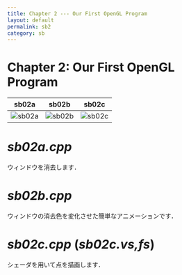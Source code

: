 ```yaml
---
title: Chapter 2 --- Our First OpenGL Program
layout: default
permalink: sb2
category: sb
---
```


# Chapter 2: Our First OpenGL Program

 sb02a | sb02b | sb02c |
:-------:|:-------:|:-------:|
 ![sb02a]() | ![sb02b]() | ![sb02c]()

# *sb02a.cpp*

ウィンドウを消去します．

# *sb02b.cpp*

ウィンドウの消去色を変化させた簡単なアニメーションです．

# *sb02c.cpp* (*sb02c.vs,fs*)

シェーダを用いて点を描画します．
